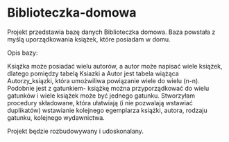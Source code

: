 # Biblioteczka-domowa
Projekt przedstawia bazę danych Biblioteczka domowa.
Baza powstała z myślą uporządkowania książek, które posiadam w domu.

Opis bazy:

Książka może posiadać wielu autorów, a autor może napisać wiele książek, dlatego pomiędzy tabelą Ksiazki a Autor jest tabela wiążąca Autorzy_ksiązki, która umożwiliwa powiązanie wiele do wielu (n-n). Podobnie jest z gatunkiem- książkę można przyporządkować do wielu gatunków i wiele książek może być jednego gatunku.
Stworzyłam procedury składowane, która ułatwiają (i nie pozwalają wstawiać duplikatów) wstawianie kolejnego egemplarza książki, autora, rodzaju gatunku,
kolejnego wydawnictwa.

Projekt będzie rozbudowywany i udoskonalany.
